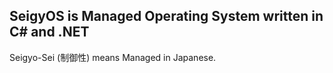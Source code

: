 ## SeigyOS is Managed Operating System written in C# and .NET

Seigyo-Sei (制御性) means Managed in Japanese.